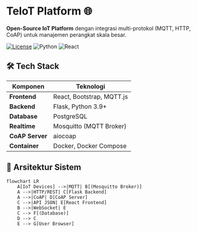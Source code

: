 # TeloT Platform 🌐

**Open-Source IoT Platform** dengan integrasi multi-protokol (MQTT, HTTP, CoAP) untuk manajemen perangkat skala besar.

[![License](https://img.shields.io/badge/License-Apache_2.0-blue.svg)](https://opensource.org/licenses/Apache-2.0)
![Python](https://img.shields.io/badge/Python-3.9%2B-blue)
![React](https://img.shields.io/badge/React-18%2B-61DAFB)

## 🛠 Tech Stack
| Komponen         | Teknologi                  |
|------------------|----------------------------|
| **Frontend**     | React, Bootstrap, MQTT.js  |
| **Backend**      | Flask, Python 3.9+         |
| **Database**     | PostgreSQL                 |
| **Realtime**     | Mosquitto (MQTT Broker)    |
| **CoAP Server**  | aiocoap                    |
| **Container**    | Docker, Docker Compose     |

## 📐 Arsitektur Sistem
```mermaid
flowchart LR
    A[IoT Devices] -->|MQTT| B[(Mosquitto Broker)]
    A -->|HTTP/REST| C[Flask Backend]
    A -->|CoAP| D[CoAP Server]
    C -->|API JSON| E[React Frontend]
    B -->|WebSocket| E
    C --> F[(Database)]
    D --> C
    E --> G[User Browser]
